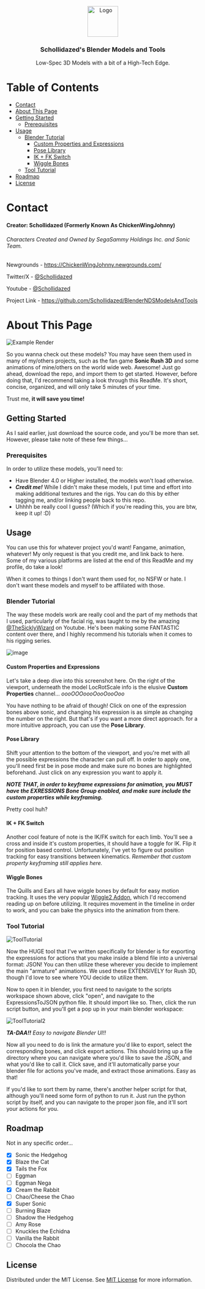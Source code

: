 <br/>
<div align="center">
<a href="https://github.com/ShaanCoding/ReadME-Generator">
<img src="https://avatars.githubusercontent.com/u/61301337?v=4" alt="Logo" width="80" height="80">
</a>
<h3 align="center">Schollidazed's Blender Models and Tools</h3>
<p align="center">
Low-Spec 3D Models with a bit of a High-Tech Edge.


  


</p>
</div>

# Table of Contents

- [Contact](#contact)
- [About This Page](#about-this-page)
- [Getting Started](#getting-started)
  * [Prerequisites](#prerequisites)
- [Usage](#usage)
  * [Blender Tutorial](#blender-tutorial)
    + [Custom Properties and Expressions](#custom-properties-and-expressions)
    + [Pose Library](#pose-library)
    + [IK + FK Switch](#ik--fk-switch)
    + [Wiggle Bones](#wiggle-bones)
  * [Tool Tutorial](#tool-tutorial)
- [Roadmap](#roadmap)
- [License](#license)
 
 # Contact

#### Creator: Schollidazed (Formerly Known As ChickenWingJohnny)

###### Characters Created and Owned by SegaSammy Holdings Inc. and Sonic Team.

Newgrounds - https://ChickenWingJohnny.newgrounds.com/

Twitter/X - [@Schollidazed](https://twitter.com/Schollidazed)

Youtube - [@Schollidazed](https://www.youtube.com/@Schollidazed)

Project Link - https://github.com/Schollidazed/BlenderNDSModelsAndTools

 # About This Page

![Example Render](https://drive.google.com/uc?export=view&id=1ETYov5OI15nmrHiku7zq2ck14905W2Hf)

So you wanna check out these models? You may have seen them used in many of my/others projects, such as the fan game **Sonic Rush 3D** and some animations of mine/others on the world wide web. Awesome! Just go ahead, download the repo, and import them to get started. However, before doing that, I'd recommend taking a look through this ReadMe. It's short, concise, organized, and will only take 5 minutes of your time. 

Trust me, **it will save you time!** 

 ## Getting Started

As I said earlier, just download the source code, and you'll be more than set. However, please take note of these few things...
 ### Prerequisites

In order to utilize these models, you'll need to:
- Have Blender 4.0 or Higher installed, the models won't load otherwise.
- ***Credit me!*** While I didn't make these models, I put time and effort into making additional textures and the rigs. You can do this by either tagging me, and/or linking people back to this repo.
- Uhhhh be really cool I guess? (Which if you're reading this, you are btw, keep it up! :D) 
 ## Usage

You can use this for whatever project you'd want! Fangame, animation, whatever! My only request is that you credit me, and link back to here. Some of my various platforms are listed at the end of this ReadMe and my profile, do take a look!

When it comes to things I don't want them used for, no NSFW or hate. I don't want these models and myself to be affiliated with those. 

### Blender Tutorial

The way these models work are really cool and the part of my methods that I used, particularly of the facial rig, was taught to me by the amazing [@TheSicklyWizard](https://www.youtube.com/@TheSicklyWizard) on Youtube. He's been making some FANTASTIC content over there, and I highly recommend his tutorials when it comes to his rigging series.

![image](https://drive.google.com/uc?export=view&id=1GqjYl8SGP-SSQ6mFBwj7ZNJyEilEOq5R)

#### Custom Properties and Expressions

Let's take a deep dive into this screenshot here. On the right of the viewport, underneath the model LocRotScale info is the elusive **Custom Properties** channel... *oooOOOoooOooOooOoo*

You have nothing to be afraid of though! Click on one of the expression bones above sonic, and changing his expression is as simple as changing the number on the right. But that's if you want a more direct approach. for a more intuitive approach, you can use the **Pose Library**.

#### Pose Library

Shift your attention to the bottom of the viewport, and you're met with all the possible expressions the character can pull off. In order to apply one, you'll need first be in pose mode and make sure no bones are highlighted beforehand. Just click on any expression you want to apply it. 

***NOTE THAT, in order to keyframe expressions for animation, you MUST have the EXRESSIONS Bone Group enabled, and make sure include the custom properties while keyframing.***

Pretty cool huh?

#### IK + FK Switch

Another cool feature of note is the IK/FK switch for each limb. You'll see a cross and inside it's custom properties, it should have a toggle for IK. Flip it for position based control. Unfortunately, I've yet to figure out position tracking for easy transitions between kinematics. *Remember that custom property keyframing still applies here.*

#### Wiggle Bones
The Quills and Ears all have wiggle bones by default for easy motion tracking. It uses the very popular [Wiggle2 Addon](https://github.com/shteeve3d/blender-wiggle-2), which I'd reccomend reading up on before utilizing. It requires movement in the timeline in order to work, and you can bake the physics into the animation from there.

### Tool Tutorial
![ToolTutorial](https://drive.google.com/uc?export=view&id=1Volnm17njD8-wRayh3cayzg0D3OltkkL)

Now the HUGE tool that I've written specifically for blender is for exporting the expressions for actions that you make inside a blend file into a universal format: JSON! You can then utilize these wherever you decide to implement the main "armature" animations. We used these EXTENSIVELY for Rush 3D, though I'd love to see where YOU decide to utilize them.

Now to open it in blender, you first need to navigate to the scripts workspace shown above, click "open", and navigate to the ExpressionsToJSON python file. It should import like so. Then, click the run script button, and you'll get a pop up in your main blender workspace:

![ToolTutorial2](https://drive.google.com/uc?export=view&id=16EQFGnSIAc-TS2z0W5aFVof15fELqmDT)

***TA-DAA!!*** *Easy to navigate Blender UI!!*

Now all you need to do is link the armature you'd like to export, select the corresponding bones, and click export actions. This should bring up a file directory where you can navigate where you'd like to save the JSON, and what you'd like to call it. Click save, and it'll automatically parse your blender file for actions you've made, and extract those animations. Easy as that!

If you'd like to sort them by name, there's another helper script for that, although you'll need some form of python to run it. Just run the python script by itself, and you can navigate to the proper json file, and it'll sort your actions for you.

 ## Roadmap

Not in any specific order...
- [X] Sonic the Hedgehog
- [X] Blaze the Cat
- [X] Tails the Fox
- [ ] Eggman
- [ ] Eggman Nega
- [X] Cream the Rabbit
- [ ] Chao/Cheese the Chao
- [X] Super Sonic
- [ ] Burning Blaze
- [ ] Shadow the Hedgehog
- [ ] Amy Rose
- [ ] Knuckles the Echidna
- [ ] Vanilla the Rabbit
- [ ] Chocola the Chao
 ## License

Distributed under the MIT License. See [MIT License](https://opensource.org/licenses/MIT) for more information.
